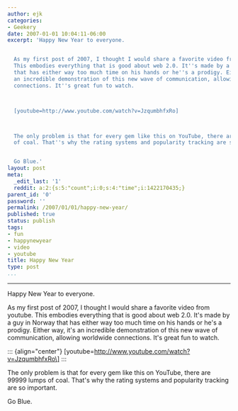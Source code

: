 ```yaml
---
author: ejk
categories:
- Geekery
date: 2007-01-01 10:04:11-06:00
excerpt: 'Happy New Year to everyone.


  As my first post of 2007, I thought I would share a favorite video from youtube.
  This embodies everything that is good about web 2.0. It''s made by a guy in Norway
  that has either way too much time on his hands or he''s a prodigy. Either way, it''s
  an incredible demonstration of this new wave of communication, allowing worldwide
  connections. It''s great fun to watch.



  [youtube=http://www.youtube.com/watch?v=JzqumbhfxRo]



  The only problem is that for every gem like this on YouTube, there are 99999 lumps
  of coal. That''s why the rating systems and popularity tracking are so important.


  Go Blue.'
layout: post
meta:
  _edit_last: '1'
  reddit: a:2:{s:5:"count";i:0;s:4:"time";i:1422170435;}
parent_id: '0'
password: ''
permalink: /2007/01/01/happy-new-year/
published: true
status: publish
tags:
- fun
- happynewyear
- video
- youtube
title: Happy New Year
type: post
...
```

---

Happy New Year to everyone.

As my first post of 2007, I thought I would share a favorite video from youtube. This embodies everything that is good about web 2.0. It's made by a guy in Norway that has either way too much time on his hands or he's a prodigy. Either way, it's an incredible demonstration of this new wave of communication, allowing worldwide connections. It's great fun to watch.

::: {align="center"}
\[youtube=http://www.youtube.com/watch?v=JzqumbhfxRo\]
:::

The only problem is that for every gem like this on YouTube, there are 99999 lumps of coal. That's why the rating systems and popularity tracking are so important.

Go Blue.
